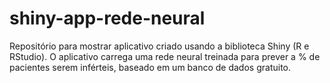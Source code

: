 # shiny-app-rede-neural
Repositório para mostrar aplicativo criado usando a biblioteca Shiny (R e RStudio). O aplicativo carrega uma rede neural treinada para prever a % de pacientes serem inférteis, baseado em um banco de dados gratuito.
